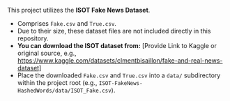 This project utilizes the **ISOT Fake News Dataset**.
*   Comprises `Fake.csv` and `True.csv`.
*   Due to their size, these dataset files are not included directly in this repository.
*   **You can download the ISOT dataset from:** [Provide Link to Kaggle or original source, e.g., https://www.kaggle.com/datasets/clmentbisaillon/fake-and-real-news-dataset]
*   Place the downloaded `Fake.csv` and `True.csv` into a `data/` subdirectory within the project root (e.g., `ISOT-FakeNews-HashedWords/data/ISOT_Fake.csv`).

